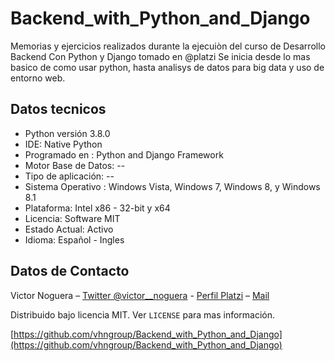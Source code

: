 # Backend_with_Python_and_Django
Memorias y ejercicios realizados durante la ejecuiòn del curso de Desarrollo Backend Con Python y Django tomado en @platzi
Se inicia desde lo mas basico de como usar python, hasta analisys de datos para big data y uso de entorno web.

## Datos tecnicos

* Python versión 3.8.0 
* IDE: Native Python
* Programado en : Python and Django Framework
* Motor Base de Datos: --
* Tipo de aplicación: --
* Sistema Operativo : Windows Vista, Windows 7, Windows 8, y Windows 8.1
* Plataforma: Intel x86 - 32-bit y x64
* Licencia: Software MIT
* Estado Actual: Activo
* Idioma: Español - Ingles

## Datos de Contacto

Victor Noguera – [Twitter @victor__noguera](https://twitter.com/victor__noguera) - [Perfil Platzi](https://platzi.com/@victor__noguera) – [Mail](info@vhngroup.com)

Distribuido bajo licencia MIT. Ver ``LICENSE`` para mas información.

[https://github.com/vhngroup/Backend_with_Python_and_Django](https://github.com/vhngroup/Backend_with_Python_and_Django)